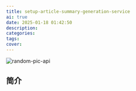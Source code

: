 ```yaml
---
title: setup-article-summary-generation-service
ai: true
date: 2025-01-18 01:42:50
description:
categories:
tags:
cover:
---
```


<!-- markdownlint-disable-next-line MD033 -->
<meta name="referrer" content="no-referrer"/>

![random-pic-api](https://cover.dong4j.ink:1024)

## 简介
